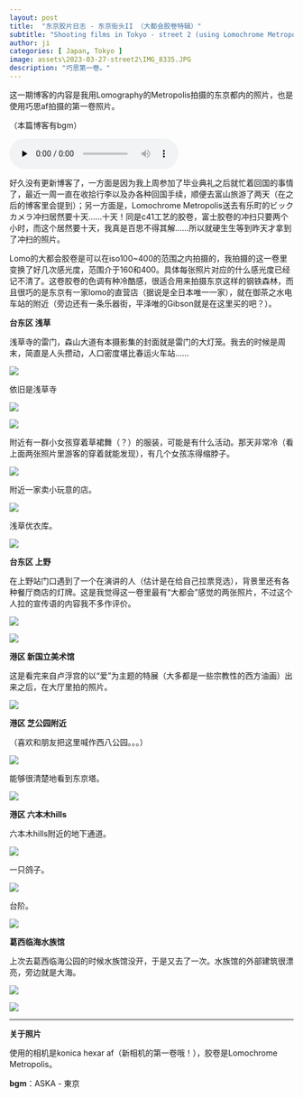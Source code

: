 ```yaml
---
layout: post
title:  "东京胶片日志 - 东京街头II （大都会胶卷特辑）"
subtitle: "Shooting films in Tokyo - street 2 (using Lomochrome Metropolis)"
author: ji
categories: [ Japan, Tokyo ]
image: assets\2023-03-27-street2\IMG_8335.JPG
description: "巧思第一卷。"
---
```




这一期博客的内容是我用Lomography的Metropolis拍摄的东京都内的照片，也是使用巧思af拍摄的第一卷照片。

（本篇博客有bgm）


<audio id="audio" controls="" preload="none">
<source id="mp3" src="..\assets\2023-03-27-street2\ASKA - 東京.mp3">
</audio>

好久没有更新博客了，一方面是因为我上周参加了毕业典礼之后就忙着回国的事情了，最近一周一直在收拾行李以及办各种回国手续，顺便去富山旅游了两天（在之后的博客里会提到）；另一方面是，Lomochrome Metropolis送去有乐町的ビックカメラ冲扫居然要十天……十天！同是c41工艺的胶卷，富士胶卷的冲扫只要两个小时，而这个居然要十天，我真是百思不得其解……所以就硬生生等到昨天才拿到了冲扫的照片。

Lomo的大都会胶卷是可以在iso100~400的范围之内拍摄的，我拍摄的这一卷里变换了好几次感光度，范围介于160和400。具体每张照片对应的什么感光度已经记不清了。这卷胶卷的色调有种冷酷感，很适合用来拍摄东京这样的钢铁森林，而且很巧的是东京有一家lomo的直营店（据说是全日本唯一一家），就在御茶之水电车站的附近（旁边还有一条乐器街，平泽唯的Gibson就是在这里买的吧？）。



**台东区 浅草**

浅草寺的雷门，森山大道有本摄影集的封面就是雷门的大灯笼。我去的时候是周末，简直是人头攒动，人口密度堪比春运火车站……



![](..\assets\2023-03-27-street2\DAYE6848.JPG)



依旧是浅草寺



![](..\assets\2023-03-27-street2\COFT1707.JPG)



![](..\assets\2023-03-27-street2\IMG_8318.JPG)



附近有一群小女孩穿着草裙舞（？）的服装，可能是有什么活动。那天非常冷（看上面两张照片里游客的穿着就能发现），有几个女孩冻得缩脖子。

![](..\assets\2023-03-27-street2\IMG_8333.JPG)



附近一家卖小玩意的店。

![](..\assets\2023-03-27-street2\BGCM0010.JPG)



浅草优衣库。



![](..\assets\2023-03-27-street2\IMG_8343.JPG)



**台东区 上野**

在上野站门口遇到了一个在演讲的人（估计是在给自己拉票竞选），背景里还有各种餐厅商店的灯牌。这是我觉得这一卷里最有“大都会”感觉的两张照片，不过这个人拉的宣传语的内容我不多作评价。

![](..\assets\2023-03-27-street2\IMG_8345.JPG)



![](..\assets\2023-03-27-street2\IMG_8322.JPG)



**港区 新国立美术馆**



这是看完来自卢浮宫的以“爱”为主题的特展（大多都是一些宗教性的西方油画）出来之后，在大厅里拍的照片。

![](..\assets\2023-03-27-street2\IMG_8335.JPG)



**港区 芝公园附近**



（喜欢和朋友把这里喊作西八公园。。。）

![](..\assets\2023-03-27-street2\IMG_8325.JPG)



能够很清楚地看到东京塔。

![](..\assets\2023-03-27-street2\IMG_8348.JPG)



**港区 六本木hills**



六本木hills附近的地下通道。

![](..\assets\2023-03-27-street2\IMG_8324.JPG)



一只鸽子。

![](..\assets\2023-03-27-street2\IMG_8328.JPG)



台阶。

![](..\assets\2023-03-27-street2\IMG_8315.JPG)



**葛西临海水族馆**

上次去葛西临海公园的时候水族馆没开，于是又去了一次。水族馆的外部建筑很漂亮，旁边就是大海。

![](..\assets\2023-03-27-street2\IMG_8346.JPG)





![](..\assets\2023-03-27-street2\IMG_8334.JPG)







-----



**关于照片**

使用的相机是konica hexar af（新相机的第一卷哦！），胶卷是Lomochrome Metropolis。



**bgm**：ASKA - 東京
